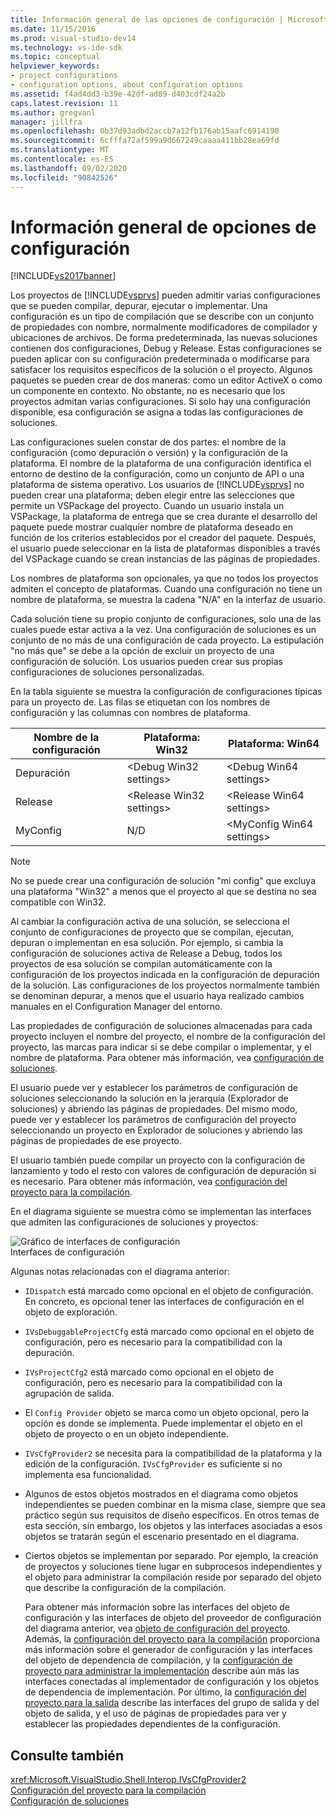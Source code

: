 ```yaml
---
title: Información general de las opciones de configuración | Microsoft Docs
ms.date: 11/15/2016
ms.prod: visual-studio-dev14
ms.technology: vs-ide-sdk
ms.topic: conceptual
helpviewer_keywords:
- project configurations
- configuration options, about configuration options
ms.assetid: f4ad4dd3-b39e-42df-ad89-d403cdf24a2b
caps.latest.revision: 11
ms.author: gregvanl
manager: jillfra
ms.openlocfilehash: 0b37d93adbd2accb7a12fb176ab15aafc6914190
ms.sourcegitcommit: 6cfffa72af599a9d667249caaaa411bb28ea69fd
ms.translationtype: MT
ms.contentlocale: es-ES
ms.lasthandoff: 09/02/2020
ms.locfileid: "90842526"
---
```

# <a name="configuration-options-overview"></a>Información general de opciones de configuración
[!INCLUDE[vs2017banner](../../includes/vs2017banner.md)]

Los proyectos de [!INCLUDE[vsprvs](../../includes/vsprvs-md.md)] pueden admitir varias configuraciones que se pueden compilar, depurar, ejecutar o implementar. Una configuración es un tipo de compilación que se describe con un conjunto de propiedades con nombre, normalmente modificadores de compilador y ubicaciones de archivos. De forma predeterminada, las nuevas soluciones contienen dos configuraciones, Debug y Release. Estas configuraciones se pueden aplicar con su configuración predeterminada o modificarse para satisfacer los requisitos específicos de la solución o el proyecto. Algunos paquetes se pueden crear de dos maneras: como un editor ActiveX o como un componente en contexto. No obstante, no es necesario que los proyectos admitan varias configuraciones. Si solo hay una configuración disponible, esa configuración se asigna a todas las configuraciones de soluciones.  
  
 Las configuraciones suelen constar de dos partes: el nombre de la configuración (como depuración o versión) y la configuración de la plataforma. El nombre de la plataforma de una configuración identifica el entorno de destino de la configuración, como un conjunto de API o una plataforma de sistema operativo. Los usuarios de [!INCLUDE[vsprvs](../../includes/vsprvs-md.md)] no pueden crear una plataforma; deben elegir entre las selecciones que permite un VSPackage del proyecto. Cuando un usuario instala un VSPackage, la plataforma de entrega que se crea durante el desarrollo del paquete puede mostrar cualquier nombre de plataforma deseado en función de los criterios establecidos por el creador del paquete. Después, el usuario puede seleccionar en la lista de plataformas disponibles a través del VSPackage cuando se crean instancias de las páginas de propiedades.  
  
 Los nombres de plataforma son opcionales, ya que no todos los proyectos admiten el concepto de plataformas. Cuando una configuración no tiene un nombre de plataforma, se muestra la cadena "N/A" en la interfaz de usuario.  
  
 Cada solución tiene su propio conjunto de configuraciones, solo una de las cuales puede estar activa a la vez. Una configuración de soluciones es un conjunto de no más de una configuración de cada proyecto. La estipulación "no más que" se debe a la opción de excluir un proyecto de una configuración de solución. Los usuarios pueden crear sus propias configuraciones de soluciones personalizadas.  
  
 En la tabla siguiente se muestra la configuración de configuraciones típicas para un proyecto de. Las filas se etiquetan con los nombres de configuración y las columnas con nombres de plataforma.  
  
|Nombre de la configuración|Plataforma: Win32|Plataforma: Win64|  
|------------------------|----------------------|----------------------|  
|Depuración|\<Debug Win32 settings>|\<Debug Win64 settings>|  
|Release|\<Release Win32 settings>|\<Release Win64 settings>|  
|MyConfig|N/D|\<MyConfig Win64 settings>|  
  
> [!NOTE]
> No se puede crear una configuración de solución "mi config" que excluya una plataforma "Win32" a menos que el proyecto al que se destina no sea compatible con Win32.  
  
 Al cambiar la configuración activa de una solución, se selecciona el conjunto de configuraciones de proyecto que se compilan, ejecutan, depuran o implementan en esa solución. Por ejemplo, si cambia la configuración de soluciones activa de Release a Debug, todos los proyectos de esa solución se compilan automáticamente con la configuración de los proyectos indicada en la configuración de depuración de la solución. Las configuraciones de los proyectos normalmente también se denominan depurar, a menos que el usuario haya realizado cambios manuales en el Configuration Manager del entorno.  
  
 Las propiedades de configuración de soluciones almacenadas para cada proyecto incluyen el nombre del proyecto, el nombre de la configuración del proyecto, las marcas para indicar si se debe compilar o implementar, y el nombre de plataforma. Para obtener más información, vea [configuración de soluciones](../../extensibility/internals/solution-configuration.md).  
  
 El usuario puede ver y establecer los parámetros de configuración de soluciones seleccionando la solución en la jerarquía (Explorador de soluciones) y abriendo las páginas de propiedades. Del mismo modo, puede ver y establecer los parámetros de configuración del proyecto seleccionando un proyecto en Explorador de soluciones y abriendo las páginas de propiedades de ese proyecto.  
  
 El usuario también puede compilar un proyecto con la configuración de lanzamiento y todo el resto con valores de configuración de depuración si es necesario. Para obtener más información, vea [configuración del proyecto para la compilación](../../extensibility/internals/project-configuration-for-building.md).  
  
 En el diagrama siguiente se muestra cómo se implementan las interfaces que admiten las configuraciones de soluciones y proyectos:  
  
 ![Gráfico de interfaces de configuración](../../extensibility/internals/media/vsconfiginterfaces.gif "vsConfigInterfaces")  
Interfaces de configuración  
  
 Algunas notas relacionadas con el diagrama anterior:  
  
- `IDispatch` está marcado como opcional en el objeto de configuración. En concreto, es opcional tener las interfaces de configuración en el objeto de exploración.  
  
- `IVsDebuggableProjectCfg` está marcado como opcional en el objeto de configuración, pero es necesario para la compatibilidad con la depuración.  
  
- `IVsProjectCfg2` está marcado como opcional en el objeto de configuración, pero es necesario para la compatibilidad con la agrupación de salida.  
  
- El `Config Provider` objeto se marca como un objeto opcional, pero la opción es donde se implementa. Puede implementar el objeto en el objeto de proyecto o en un objeto independiente.  
  
- `IVsCfgProvider2` se necesita para la compatibilidad de la plataforma y la edición de la configuración. `IVsCfgProvider` es suficiente si no implementa esa funcionalidad.  
  
- Algunos de estos objetos mostrados en el diagrama como objetos independientes se pueden combinar en la misma clase, siempre que sea práctico según sus requisitos de diseño específicos. En otros temas de esta sección, sin embargo, los objetos y las interfaces asociadas a esos objetos se tratarán según el escenario presentado en el diagrama.  
  
- Ciertos objetos se implementan por separado. Por ejemplo, la creación de proyectos y soluciones tiene lugar en subprocesos independientes y el objeto para administrar la compilación reside por separado del objeto que describe la configuración de la compilación.  
  
  Para obtener más información sobre las interfaces del objeto de configuración y las interfaces de objeto del proveedor de configuración del diagrama anterior, vea [objeto de configuración del proyecto](../../extensibility/internals/project-configuration-object.md). Además, la [configuración del proyecto para la compilación](../../extensibility/internals/project-configuration-for-building.md) proporciona más información sobre el generador de configuración y las interfaces del objeto de dependencia de compilación, y la [configuración de proyecto para administrar la implementación](../../extensibility/internals/project-configuration-for-managing-deployment.md) describe aún más las interfaces conectadas al implementador de configuración y los objetos de dependencia de implementación. Por último, la [configuración del proyecto para la salida](../../extensibility/internals/project-configuration-for-output.md) describe las interfaces del grupo de salida y del objeto de salida, y el uso de páginas de propiedades para ver y establecer las propiedades dependientes de la configuración.  
  
## <a name="see-also"></a>Consulte también  
 <xref:Microsoft.VisualStudio.Shell.Interop.IVsCfgProvider2>   
 [Configuración del proyecto para la compilación](../../extensibility/internals/project-configuration-for-building.md)   
 [Configuración de soluciones](../../extensibility/internals/solution-configuration.md)
